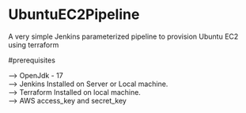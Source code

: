 # UbuntuEC2Pipeline

A very simple Jenkins parameterized pipeline to provision Ubuntu EC2 using terraform



#prerequisites

--> OpenJdk - 17\
--> Jenkins Installed on Server or Local machine.\
--> Terraform Installed on local machine.\
--> AWS access_key and secret_key


































